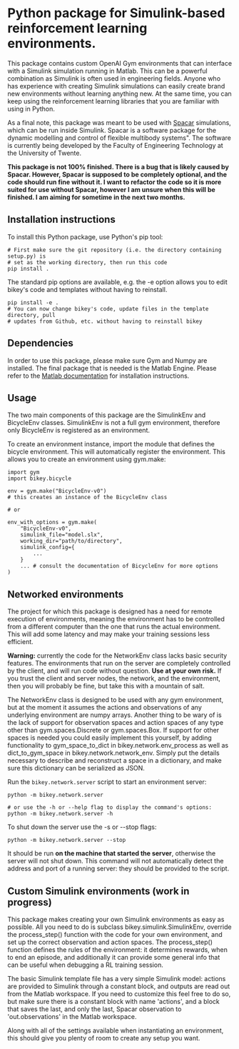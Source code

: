 # Python package for Simulink-based reinforcement learning environments.

This package contains custom OpenAI Gym environments that can interface with a
Simulink simulation running in Matlab. This can be a powerful combination as
Simulink is often used in engineering fields. Anyone who has experience with
creating Simulink simulations can easily create brand new environments without
learning anything new. At the same time, you can keep using the reinforcement
learning libraries that you are familiar with using in Python.

As a final note, this package was meant to be used with [Spacar](http://spacar.nl/spacar)
simulations, which can be run inside Simulink. Spacar is a software package for
the dynamic modelling and control of flexible multibody systems". The software
is currently being developed by the Faculty of Engineering Technology at the
University of Twente.

**This package is not 100% finished. There is a bug that is likely caused by
Spacar. However, Spacar is supposed to be completely optional, and the code
should run fine without it. I want to refactor the code so it is more suited
for use without Spacar, however I am unsure when this will be
finished. I am aiming for sometime in the next two months.**

## Installation instructions
To install this Python package, use Python's pip tool:

```
# First make sure the git repository (i.e. the directory containing setup.py) is
# set as the working directory, then run this code
pip install .
```

The standard pip options are available, e.g. the -e option allows you to edit
bikey's code and templates without having to reinstall.

```
pip install -e .
# You can now change bikey's code, update files in the template directory, pull
# updates from Github, etc. without having to reinstall bikey
```

## Dependencies
In order to use this package, please make sure Gym and Numpy are installed. The
final package that is needed is the Matlab Engine. Please refer to the
[Matlab documentation](https://nl.mathworks.com/help/matlab/matlab_external/install-the-matlab-engine-for-python.html)
for installation instructions.

## Usage
The two main components of this package are the SimulinkEnv and BicycleEnv
classes. SimulinkEnv is not a full gym environment, therefore only BicycleEnv
is registered as an environment.

To create an environment instance, import the module that defines the bicycle
environment. This will automatically register the environment. This allows you
to create an environment using gym.make:

```
import gym
import bikey.bicycle

env = gym.make("BicycleEnv-v0")
# this creates an instance of the BicycleEnv class

# or

env_with_options = gym.make(
    "BicycleEnv-v0",
    simulink_file="model.slx",
    working_dir="path/to/directory",
    simulink_config={
        ...
    }
    ... # consult the documentation of BicycleEnv for more options
)
```

## Networked environments
The project for which this package is designed has a need for remote execution
of environments, meaning the environment has to be controlled from a different
computer than the one that runs the actual environment. This will add some
latency and may make your training sessions less efficient.

**Warning:** currently the code for the NetworkEnv class lacks basic security
features. The environments that run on the server are completely controlled
by the client, and will run code without question. **Use at your own risk.** If
you trust the client and server nodes, the network, and the environment, then
you will probably be fine, but take this with a mountain of salt.

The NetworkEnv class is designed to be used with any gym environment, but at
the moment it assumes the actions and observations of any underlying
environment are numpy arrays. Another thing to be wary of is the lack of
support for observation spaces and action spaces of any type other than
gym.spaces.Discrete or gym.spaces.Box. If support for other spaces is needed
you could easily implement this yourself, by adding functionality to 
gym_space_to_dict in bikey.network.env_process as well as dict_to_gym_space in
bikey.network.network_env. Simply put the details necessary to describe and
reconstruct a space in a dictionary, and make sure this dictionary can be
serialized as JSON.

Run the `bikey.network.server` script to start an environment server:

```
python -m bikey.network.server

# or use the -h or --help flag to display the command's options:
python -m bikey.network.server -h
```

To shut down the server use the -s or --stop flags:

```
python -m bikey.network.server --stop
```

It should be run **on the machine that started the server**, otherwise the
server will not shut down. This command will not automatically detect the
address and port of a running server: they should be provided to the script.

## Custom Simulink environments (work in progress)
This package makes creating your own Simulink environments as easy as possible.
All you need to do is subclass bikey.simulink.SimulinkEnv, override the
process_step() function with the code for your own environment, and set up 
the correct observation and action spaces. The process_step() function defines
the rules of the environment: it determines rewards, when to end an episode,
and additionally it can provide some general info that can be useful when 
debugging a RL training session.

The basic Simulink template file has a very simple Simulink model: actions are
provided to Simulink through a constant block, and outputs are read out from
the Matlab workspace. If you need to customize this feel free to do so, but
make sure there is a constant block with name 'actions', and a block that
saves the last, and only the last, Spacar observation to 'out.observations' in
the Matlab workspace.

Along with all of the settings available when instantiating an environment,
this should give you plenty of room to create any setup you want.
